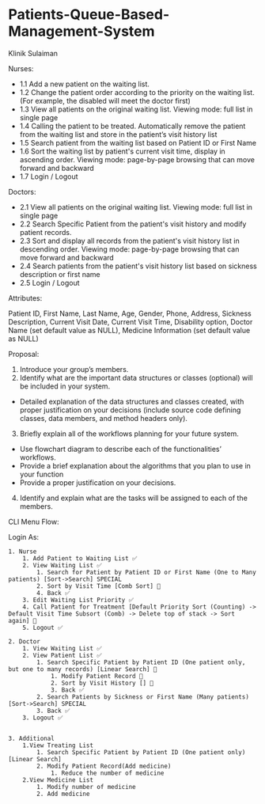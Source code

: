 # Patients-Queue-Based-Management-System

Klinik Sulaiman

Nurses:
  - 1.1 Add a new patient on the waiting list.
  - 1.2 Change the patient order according to the priority on the waiting list. (For example, the disabled will meet the doctor first)
  - 1.3 View all patients on the original waiting list. Viewing mode: full list in single page
  - 1.4 Calling the patient to be treated. Automatically remove the patient from the waiting list and store in the patient’s visit history list
  - 1.5 Search patient from the waiting list based on Patient ID or First Name
  - 1.6 Sort the waiting list by patient's current visit time, display in ascending order. Viewing mode: page-by-page browsing that can move forward and backward
  - 1.7 Login / Logout

Doctors:
  - 2.1 View all patients on the original waiting list. Viewing mode: full list in single page
  - 2.2 Search Specific Patient from the patient's visit history and modify patient records.
  - 2.3 Sort and display all records from the patient's visit history list in descending order. Viewing mode: page-by-page browsing that can move forward and backward
  - 2.4 Search patients from the patient's visit history list based on sickness description or first name
  - 2.5 Login / Logout

Attributes:

Patient ID, First Name, Last Name, Age, Gender, Phone, Address, Sickness Description, Current Visit Date, Current Visit Time, Disability option, Doctor Name (set default value as NULL), Medicine Information (set default value as NULL)

Proposal:

  1. Introduce your group’s members.
  2. Identify what are the important data structures or classes (optional) will be included in your system.
  - Detailed explanation of the data structures and classes created, with proper justification on your decisions (include source code defining classes, data members, and method headers only).
  3. Briefly explain all of the workflows planning for your future system.
  - Use flowchart diagram to describe each of the functionalities’ workflows.
  - Provide a brief explanation about the algorithms that you plan to use in your function
  - Provide a proper justification on your decisions.
  4. Identify and explain what are the tasks will be assigned to each of the members.

CLI Menu Flow:

Login As:

	1. Nurse
		1. Add Patient to Waiting List ✅
		2. View Waiting List ✅
			1. Search for Patient by Patient ID or First Name (One to Many patients) [Sort->Search] SPECIAL
			2. Sort by Visit Time [Comb Sort] 📝
			4. Back ✅
		3. Edit Waiting List Priority ✅
		4. Call Patient for Treatment [Default Priority Sort (Counting) -> Default Visit Time Subsort (Comb) -> Delete top of stack -> Sort again] 📝
		5. Logout ✅

	2. Doctor
		1. View Waiting List ✅
		2. View Patient List ✅
			1. Search Specific Patient by Patient ID (One patient only, but one to many records) [Linear Search] 📝
				1. Modify Patient Record 📝
				2. Sort by Visit History [] 📝
				3. Back ✅
			2. Search Patients by Sickness or First Name (Many patients) [Sort->Search] SPECIAL
			3. Back ✅
		3. Logout ✅


	3. Additional
		1.View Treating List
			1. Search Specific Patient by Patient ID (One patient only) [Linear Search]
			2. Modify Patient Record(Add medicine)
				1. Reduce the number of medicine 
		2.View Medicine List
			1. Modify number of medicine
			2. Add medicine
